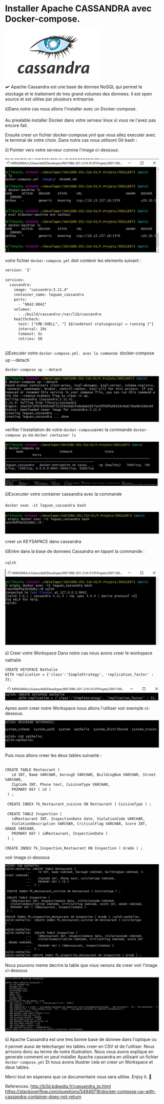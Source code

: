 # Installer Apache CASSANDRA avec Docker-compose.

![image](images/01.PNG)

🛩️ Apache Cassandra est une base de donnee NoSQL qui permet le stockage et le traitement de tres grand volumes des donnees. Il est open source et est utilise par plusieurs entreprise.

☑️Dans notre cas nous allons l'installer avec un Docker-compose.

Au prealable installer Docker dans votre serveur linux si vous ne l'avez pas encore fait.

Ensuite  creer un fichier docker-compose.yml que vous allez executer avec le terminal de votre choix. Dans notre cas nous utilisont Git bash :

☑️ Pointer vers votre serveur comme l'image ci-dessous:

![image](images/1.JPG)

votre fichier `docker-compose.yml` doit contenir les elements suivant :

```
version: '3'

services:
  cassandra:
    image: "cassandra:3.11.4"
    container_name: leguan_cassandra
    ports:
      - "9042:9042"
    volumes:
      - ./build/cassandra:/var/lib/cassandra
    healthcheck:
      test: ["CMD-SHELL", "[ $$(nodetool statusgossip) = running ]"]
      interval: 10s
      timeout: 5s
      retries: 50
      
```
☑️Executer votre `docker-compose.yml. avec la commande `docker-compose up --detach`


``` 
docker-compose up --detach

```

![image](images/2.JPG)

verifier l'installation de votre `docker-compose`avec la commande `docker-compose ps` ou `docker container ls`

![image](images/3.JPG)

![image](images/4.JPG)

☑️Excecuter votre container cassandra avec la commande 

```
docker exec -it leguan_cassandra bash
```

![image](images/5.JPG)

creer un KEYSAPACE dans cassandra 

☑️Entre dans la base de donnees Cassandra en tapant la commande :

```
cqlsh

```

![image](images/6.JPG)

☑️ Creer votre Workspace Dans notre cas nous avons creer le workspace nathalie

```
CREATE KEYSPACE Nathalie
WITH replication = {'class':'SimpleStrategy', 'replication_factor' : 3};
```
![image](images/7.JPG)

Apres avoir creer notre Workspace nous allons l'utiliser voir exemple ci-dessous.

![image](images/8.JPG)

Puis nous allons creer les deux tables suivante :

```

CREATE TABLE Restaurant (
   id INT, Name VARCHAR, borough VARCHAR, BuildingNum VARCHAR, Street VARCHAR,
   ZipCode INT, Phone text, CuisineType VARCHAR,
   PRIMARY KEY ( id )
 ) ;

 CREATE INDEX fk_Restaurant_cuisine ON Restaurant ( CuisineType ) ;

 CREATE TABLE Inspection (
   idRestaurant INT, InspectionDate date, ViolationCode VARCHAR,
   ViolationDescription VARCHAR, CriticalFlag VARCHAR, Score INT, GRADE VARCHAR,
   PRIMARY KEY ( idRestaurant, InspectionDate )
 ) ;

CREATE INDEX fk_Inspection_Restaurant ON Inspection ( Grade ) ;

```

voir image ci-dessous

![image](images/9.JPG)

Nous pouvons meme decrire la table que vous venons de creer voir l'image ci-dessous

![image](images/10.JPG)

☑️ Apache Cassandra est une tres bonne base de donnee dans l'optique ou il permet aussi de telecharger les tables creer en CSV et de l'utiliser. 
Nous arrivons donc au terme de notre illustration. Nous vous avons explique en generale comment on peut installer Apache cassandra en utilisant un fichier `docker-compose.yml`
Et nous avons illustrer cela en creer un Workspace et deux tables.

Merci tout en esperans que ce documentaire vous sera utilise. Enjoy it. 🙂

References:
http://b3d.bdpedia.fr/cassandra_tp.html
https://stackoverflow.com/questions/54949716/docker-compose-up-with-cassandra-container-does-not-return
